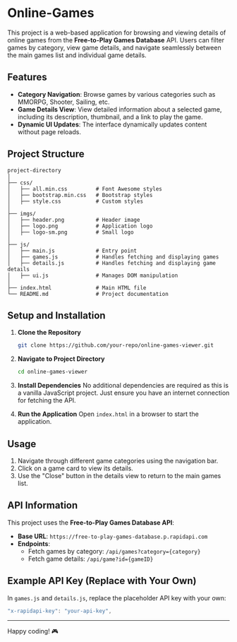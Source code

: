 # Online-Games

This project is a web-based application for browsing and viewing details of online games from the **Free-to-Play Games Database** API. Users can filter games by category, view game details, and navigate seamlessly between the main games list and individual game details.

## Features
- **Category Navigation**: Browse games by various categories such as MMORPG, Shooter, Sailing, etc.
- **Game Details View**: View detailed information about a selected game, including its description, thumbnail, and a link to play the game.
- **Dynamic UI Updates**: The interface dynamically updates content without page reloads.

## Project Structure
```
project-directory
│
├── css/
│   ├── all.min.css         # Font Awesome styles
│   ├── bootstrap.min.css   # Bootstrap styles
│   ├── style.css           # Custom styles
│
├── imgs/
│   ├── header.png          # Header image
│   ├── logo.png            # Application logo
│   ├── logo-sm.png         # Small logo
│
├── js/
│   ├── main.js             # Entry point
│   ├── games.js            # Handles fetching and displaying games
│   ├── details.js          # Handles fetching and displaying game details
│   ├── ui.js               # Manages DOM manipulation
│
├── index.html              # Main HTML file
└── README.md               # Project documentation
```

## Setup and Installation

1. **Clone the Repository**
   ```bash
   git clone https://github.com/your-repo/online-games-viewer.git
   ```

2. **Navigate to Project Directory**
   ```bash
   cd online-games-viewer
   ```

3. **Install Dependencies**
   No additional dependencies are required as this is a vanilla JavaScript project. Just ensure you have an internet connection for fetching the API.

4. **Run the Application**
   Open `index.html` in a browser to start the application.

## Usage
1. Navigate through different game categories using the navigation bar.
2. Click on a game card to view its details.
3. Use the "Close" button in the details view to return to the main games list.

## API Information
This project uses the **Free-to-Play Games Database API**:
- **Base URL**: `https://free-to-play-games-database.p.rapidapi.com`
- **Endpoints**:
  - Fetch games by category: `/api/games?category={category}`
  - Fetch game details: `/api/game?id={gameID}`

## Example API Key (Replace with Your Own)
In `games.js` and `details.js`, replace the placeholder API key with your own:
```javascript
"x-rapidapi-key": "your-api-key",
```
---

Happy coding! 🎮
